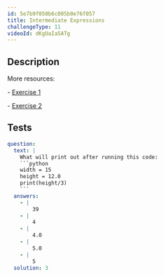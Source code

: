 ```yaml
---
id: 5e7b9f050b6c005b0e76f057
title: Intermediate Expressions
challengeType: 11
videoId: dKgUaIa5ATg
---
```


## Description

<section id='description'>

More resources:

\- [Exercise 1](https://youtu.be/t_4DPwsaGDY)

\- [Exercise 2](https://youtu.be/wgkC8SxraAQ)

</section>

## Tests

<section id='tests'>

````yml
question:
  text: |
    What will print out after running this code:
    ```python
    width = 15
    height = 12.0
    print(height/3)
    ```
  answers:
    - |
        39
    - |
        4
    - |
        4.0
    - |
        5.0
    - |
        5
  solution: 3
````

</section>
